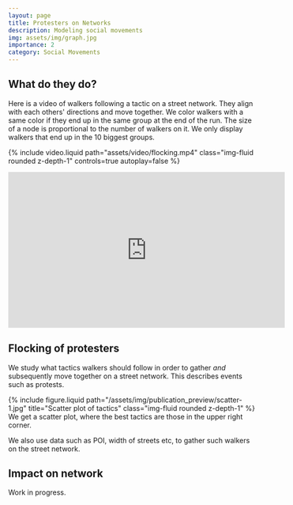 ```yaml
---
layout: page
title: Protesters on Networks
description: Modeling social movements
img: assets/img/graph.jpg
importance: 2
category: Social Movements
---
```


## What do they do?
Here is a video of walkers following a tactic on a street network. They align with each others' directions and move together. We color walkers with a same color if they end up in the same group at the end of the run. The size of a node is proportional to the number of walkers on it.
We only display walkers that end up in the 10 biggest groups.

{% include video.liquid path="assets/video/flocking.mp4" class="img-fluid rounded z-depth-1" controls=true autoplay=false %}


<iframe width="560" height="315" src="https://www.youtube.com/watch?v=Eqhi-5DVzV4&t=5460s" frameborder="0" allowfullscreen></iframe>

## Flocking of protesters
We study what tactics walkers should follow in order to gather *and* subsequently move together on a street network. This describes events such as protests.

<div class="row">
    <div class="col-sm mt-3 mt-md-0">
        {% include figure.liquid path="/assets/img/publication_preview/scatter-1.jpg" title="Scatter plot of tactics" class="img-fluid rounded z-depth-1" %}
    </div>
</div>
<div class="caption">
    We get a scatter plot, where the best tactics are those in the upper right corner.
</div>

We also use data such as POI, width of streets etc, to gather such walkers on the street network.

## Impact on network
Work in progress.
